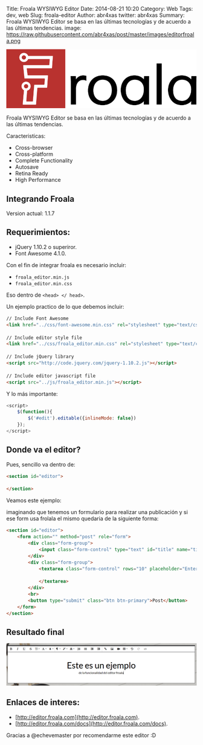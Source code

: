 Title: Froala WYSIWYG Editor
Date: 2014-08-21 10:20
Category: Web
Tags: dev, web
Slug: froala-editor
Author: abr4xas
twitter: abr4xas
Summary: Froala WYSIWYG Editor se basa en las últimas tecnologías y de acuerdo a las últimas tendencias.
image: https://raw.githubusercontent.com/abr4xas/post/master/images/editorfroala.png

![Alt Text](https://raw.githubusercontent.com/abr4xas/post/master/images/froalalogo.png)


Froala WYSIWYG Editor se basa en las últimas tecnologías y de acuerdo a las últimas tendencias.

Caracteristicas:

* Cross-browser
* Cross-platform
* Complete Functionality
* Autosave
* Retina Ready
* High Performance

## Integrando Froala 

Version actual: 1.1.7

## Requerimientos: 

* jQuery 1.10.2 o superiror.
* Font Awesome 4.1.0.

Con el fin de integrar froala es necesario incluir: 

* ```froala_editor.min.js```
* ```froala_editor.min.css``` 

Eso dentro de ```<head> </ head>```.

Un ejemplo practico de lo que debemos incluir:

```html
// Include Font Awesome
<link href="../css/font-awesome.min.css" rel="stylesheet" type="text/css">

// Include editor style file
<link href="../css/froala_editor.min.css" rel="stylesheet" type="text/css">

// Include jQuery library
<script src="http://code.jquery.com/jquery-1.10.2.js"></script>

// Include editor javascript file
<script src="../js/froala_editor.min.js"></script>
```

Y lo más importante:


```javascript
<script>
    $(function(){
        $('#edit').editable({inlineMode: false})
    });
</script>
```  

## Donde va el editor?

Pues, sencillo va dentro de:

```html
<section id="editor">

</section>
```

Veamos este ejemplo:

imaginando que tenemos un formulario para realizar una publicación y si ese form usa frolala el mismo quedaria de la siguiente forma:

```html
<section id="editor">
    <form action="" method="post" role="form">
        <div class="form-group">
            <input class="form-control" type="text" id="title" name="title" placeholder="Title..." value="Titulo">
        </div>
        <div class="form-group">
            <textarea class="form-control" rows="10" placeholder="Enter text ..." id="edit" name="content">

            </textarea>
        </div>
        <br>
        <button type="submit" class="btn btn-primary">Post</button>
    </form>
</section>
```



## Resultado final

![Alt Text](https://raw.githubusercontent.com/abr4xas/post/master/images/ejemplofroala.png)


## Enlaces de interes:

* [http://editor.froala.com](http://editor.froala.com).
* [http://editor.froala.com/docs](http://editor.froala.com/docs).


Gracias a @echevemaster por recomendarme este editor :D 